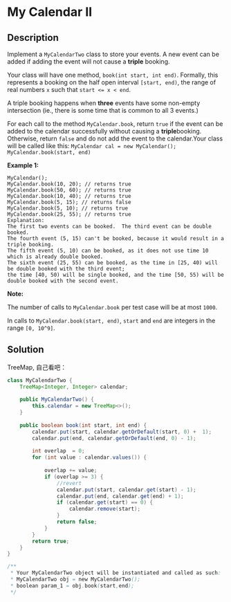 # My Calendar II

## Description

Implement a `MyCalendarTwo` class to store your events. A new event can be added if adding the event will not cause a **triple** booking.

Your class will have one method, `book(int start, int end)`. Formally, this represents a booking on the half open interval `[start, end)`, the range of real numbers `x` such that `start <= x < end`.

A triple booking happens when **three** events have some non-empty intersection \(ie., there is some time that is common to all 3 events.\)

For each call to the method `MyCalendar.book`, return `true` if the event can be added to the calendar successfully without causing a **triple**booking. Otherwise, return `false` and do not add the event to the calendar.Your class will be called like this: `MyCalendar cal = new MyCalendar();` `MyCalendar.book(start, end)`

**Example 1:**  


```text
MyCalendar();
MyCalendar.book(10, 20); // returns true
MyCalendar.book(50, 60); // returns true
MyCalendar.book(10, 40); // returns true
MyCalendar.book(5, 15); // returns false
MyCalendar.book(5, 10); // returns true
MyCalendar.book(25, 55); // returns true
Explanation: 
The first two events can be booked.  The third event can be double booked.
The fourth event (5, 15) can't be booked, because it would result in a triple booking.
The fifth event (5, 10) can be booked, as it does not use time 10 which is already double booked.
The sixth event (25, 55) can be booked, as the time in [25, 40) will be double booked with the third event;
the time [40, 50) will be single booked, and the time [50, 55) will be double booked with the second event.
```

**Note:**

The number of calls to `MyCalendar.book` per test case will be at most `1000`.

In calls to `MyCalendar.book(start, end)`, `start` and `end` are integers in the range `[0, 10^9]`.

## Solution

TreeMap, 自己看吧：

```java
class MyCalendarTwo {
    TreeMap<Integer, Integer> calendar;
    
    public MyCalendarTwo() {
        this.calendar = new TreeMap<>();
    }
    
    public boolean book(int start, int end) {
        calendar.put(start, calendar.getOrDefault(start, 0) +  1);
        calendar.put(end, calendar.getOrDefault(end, 0) - 1);
        
        int overlap  = 0;
        for (int value : calendar.values()) {
            
            overlap += value;
            if (overlap >= 3) {
                //revert
                calendar.put(start, calendar.get(start) - 1);
                calendar.put(end, calendar.get(end) + 1);
                if (calendar.get(start) == 0) {
                    calendar.remove(start);
                }
                return false;
            }
        }
        return true;
    }
}

/**
 * Your MyCalendarTwo object will be instantiated and called as such:
 * MyCalendarTwo obj = new MyCalendarTwo();
 * boolean param_1 = obj.book(start,end);
 */
```

